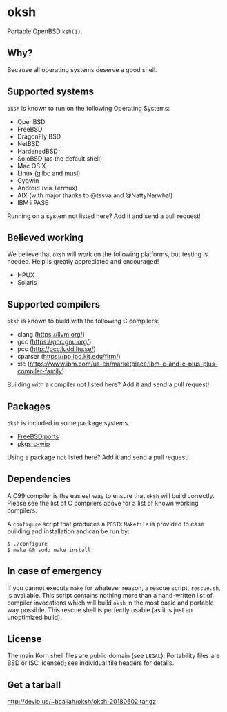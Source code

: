 oksh
====
Portable OpenBSD `ksh(1)`.

Why?
----
Because all operating systems deserve a good shell.

Supported systems
-----------------
`oksh` is known to run on the following Operating Systems:
* OpenBSD
* FreeBSD
* DragonFly BSD
* NetBSD
* HardenedBSD
* SoloBSD (as the default shell)
* Mac OS X
* Linux (glibc and musl)
* Cygwin
* Android (via Termux)
* AIX (with major thanks to @tssva and @NattyNarwhal)
* IBM i PASE

Running on a system not listed here? Add it and send a pull request!

Believed working
----------------
We believe that `oksh` will work on the following platforms, but testing is needed.
Help is greatly appreciated and encouraged!
* HPUX
* Solaris

Supported compilers
-------------------
`oksh` is known to build with the following C compilers:
* clang (https://llvm.org/)
* gcc (https://gcc.gnu.org/)
* pcc (http://pcc.ludd.ltu.se/)
* cparser (https://pp.ipd.kit.edu/firm/)
* xlc (https://www.ibm.com/us-en/marketplace/ibm-c-and-c-plus-plus-compiler-family)

Building with a compiler not listed here? Add it and send a pull request!

Packages
--------
`oksh` is included in some package systems.
* [FreeBSD ports](https://www.freshports.org/shells/oksh/)
* [pkgsrc-wip](http://pkgsrc.se/wip/oksh)

Using a package not listed here? Add it and send a pull request!

Dependencies
------------
A C99 compiler is the easiest way to ensure that `oksh` will build correctly.
Please see the list of C compilers above for a list of known working compilers.

A `configure` script that produces a `POSIX` `Makefile` is provided to
ease building and installation and can be run by:
```
$ ./configure
$ make && sudo make install
```

In case of emergency
--------------------
If you cannot execute `make` for whatever reason, a rescue script,
`rescue.sh`, is available. This script contains nothing more than a
hand-written list of compiler invocations which will build `oksh` in the
most basic and portable way possible. This rescue shell is perfectly
usable (as it is just an unoptimized build).

License
-------
The main Korn shell files are public domain (see `LEGAL`).
Portability files are BSD or ISC licensed; see individual file headers
for details.

Get a tarball
-------------
http://devio.us/~bcallah/oksh/oksh-20180502.tar.gz
